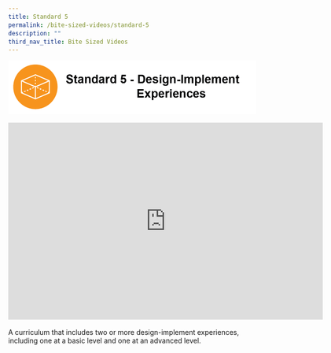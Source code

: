 ```yaml
---
title: Standard 5
permalink: /bite-sized-videos/standard-5
description: ""
third_nav_title: Bite Sized Videos
---
```

![](/images/cdio5.png)

<iframe width="640" height="400" src="https://www.youtube.com/embed/dY-XjCreEqA" title="YouTube video player" frameborder="0" allow="accelerometer; autoplay; clipboard-write; encrypted-media; gyroscope; picture-in-picture" allowfullscreen></iframe>

A curriculum that includes two or more design-implement experiences, including one at a basic level and one at an advanced level.
